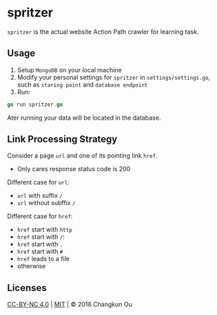 # spritzer

`spritzer` is the actual website Action Path crawler for learning task.

## Usage

1. Setup `MongoDB` on your local machine
2. Modify your personal settings for `spritzer` in `settings/settings.go`, such as `staring point` and `database endpoint`
3. Run:

```go
go run spritzer.go
```

Ater running your data will be located in the database.

## Link Processing Strategy

Consider a page `url` and one of its pointing link `href`.

- Only cares response status code is 200

Different case for `url`:

- `url` with suffix `/`
- `url` without subffix `/`

Different case for `href`:

- `href` start with `http`
- `href` start with `/`:
- `href` start with `.`
- `href` start with `#`
- `href` leads to a file
- otherwise

## Licenses

 [CC-BY-NC 4.0](http://creativecommons.org/licenses/by-nc/4.0/) | [MIT](../LICENSE) | &copy; 2018 Changkun Ou
